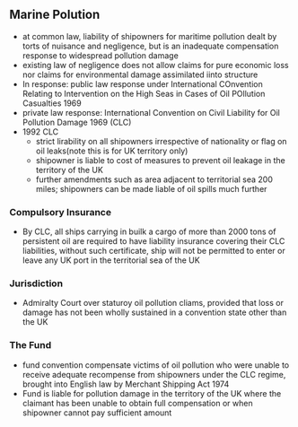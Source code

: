 ## Marine Polution
- at common law, liability of shipowners for maritime pollution dealt by torts of nuisance and negligence, but is an inadequate compensation response to widespread pollution damage
- existing law of negligence does not allow claims for pure economic loss nor claims for environmental damage assimilated iinto structure
- In response: public law response under International COnvention Relating to Intervention on the High Seas in Cases of Oil POllution Casualties 1969
- private law response: International Convention on Civil Liability for Oil Pollution Damage 1969 (CLC)
- 1992 CLC
    - strict lirability on all shipowners irrespective of nationality or flag on oil leaks(note this is for UK territory only)
    - shipowner is liable to cost of measures to prevent oil leakage in the territory of the UK
    - further amendments such as area adjacent to territorial sea 200 miles; shipowners can be made liable of oil spills much further
### Compulsory Insurance
- By CLC, all ships carrying in builk a cargo of more than 2000 tons of persistent oil are required to have liability insurance covering their CLC liabilities, without such certificate, ship will not be permitted to enter or leave any UK port in the territorial sea of the UK
### Jurisdiction
- Admiralty Court over staturoy oil pollution cliams, provided that loss or damage has not been wholly sustained in a convention state other than the UK
### The Fund 
- fund convention compensate victims of oil pollution who were unable to receive adequate recompense from shipowners under the CLC regime, brought into English law by Merchant Shipping Act 1974
- Fund is liable for pollution damage in the territory of the UK where the claimant has been unable to obtain full compensation or when shipowner cannot pay sufficient amount 
